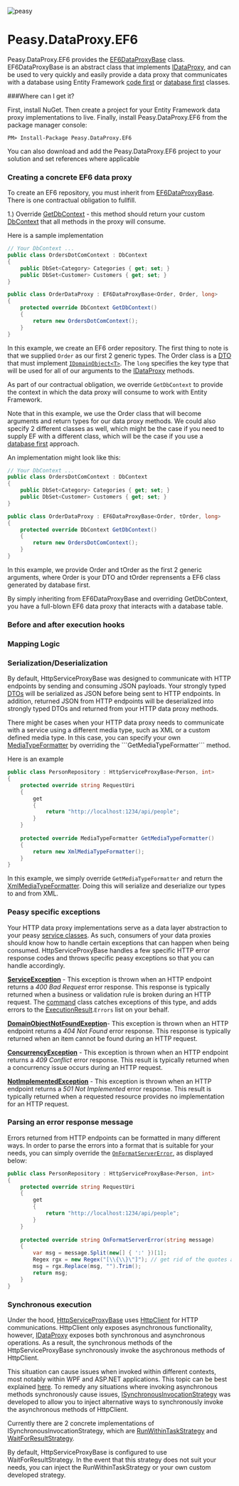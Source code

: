 ![peasy](https://www.dropbox.com/s/2yajr2x9yevvzbm/peasy3.png?dl=0&raw=1)

# Peasy.DataProxy.EF6

Peasy.DataProxy.EF6 provides the [EF6DataProxyBase](https://github.com/peasy/Peasy.DataProxy.EF6/blob/master/Peasy.DataProxy.EF6/EF6DataProxyBase.cs) class.  EF6DataProxyBase is an abstract class that implements [IDataProxy](https://github.com/ahanusa/Peasy.NET/wiki/Data-Proxy), and can be used to very quickly and easily provide a data proxy that communicates with a database using Entity Framework [code first](https://msdn.microsoft.com/en-us/data/jj193542.aspx) or [database first](https://msdn.microsoft.com/en-us/data/jj206878.aspx) classes.

###Where can I get it?

First, install NuGet. Then create a project for your Entity Framework data proxy implementations to live.  Finally, install Peasy.DataProxy.EF6 from the package manager console:

``` PM> Install-Package Peasy.DataProxy.EF6 ```

You can also download and add the Peasy.DataProxy.EF6 project to your solution and set references where applicable

### Creating a concrete EF6 data proxy

To create an EF6 repository, you must inherit from [EF6DataProxyBase](https://github.com/peasy/Peasy.DataProxy.EF6/blob/master/Peasy.DataProxy.EF6/EF6DataProxyBase.cs).  There is one contractual obligation to fullfill.

1.) Override [GetDbContext](https://github.com/peasy/Peasy.DataProxy.EF6/blob/master/Peasy.DataProxy.EF6/EF6DataProxyBase.cs#L25) - this method should return your custom [DbContext](https://msdn.microsoft.com/en-us/library/system.data.entity.dbcontext(v=vs.113).aspx) that all methods in the proxy will consume.

Here is a sample implementation

```c#
// Your DbContext ...
public class OrdersDotComContext : DbContext
{
	public DbSet<Category> Categories { get; set; }
	public DbSet<Customer> Customers { get; set; }
}

public class OrderDataProxy : EF6DataProxyBase<Order, Order, long>
{
    protected override DbContext GetDbContext()
    {
        return new OrdersDotComContext();
    }
}

```

In this example, we create an EF6 order repository.  The first thing to note is that we supplied ```Order``` as our first 2 generic types.  The Order class is a [DTO](https://github.com/peasy/Peasy.NET/wiki/Data-Transfer-Object-(DTO)) that must implement [```IDomainObject<T>```](https://github.com/peasy/Peasy.NET/blob/master/Peasy.Core/IDomainObject.cs).  The ```long``` specifies the key type that will be used for all of our arguments to the [IDataProxy](https://github.com/peasy/Peasy.NET/wiki/Data-Proxy) methods.

As part of our contractual obligation, we override ```GetDbContext``` to provide the context in which the data proxy will consume to work with Entity Framework.

Note that in this example, we use the Order class that will become arguments and return types for our data proxy methods.  We could also specify 2 different classes as well, which might be the case if you need to supply EF with a different class, which will be the case if you use a [database first]() approach.

An implementation might look like this:

```c#
// Your DbContext ...
public class OrdersDotComContext : DbContext
{
	public DbSet<Category> Categories { get; set; }
	public DbSet<Customer> Customers { get; set; }
}

public class OrderDataProxy : EF6DataProxyBase<Order, tOrder, long>
{
    protected override DbContext GetDbContext()
    {
        return new OrdersDotComContext();
    }
}

```

In this example, we provide Order and tOrder as the first 2 generic arguments, where Order is your DTO and tOrder reprensents a EF6 class generated by database first.

By simply inheriting from EF6DataProxyBase and overriding GetDbContext, you have a full-blown EF6 data proxy that interacts with a database table.

### Before and after execution hooks

### Mapping Logic

### Serialization/Deserialization

By default, HttpServiceProxyBase was designed to communicate with HTTP endpoints by sending and consuming JSON payloads.  Your strongly typed [DTOs](https://github.com/peasy/Peasy.NET/wiki/Data-Transfer-Object-(DTO)) will be serialized as JSON before being sent to HTTP endpoints.  In addition, returned JSON from HTTP endpoints will be deserialized into strongly typed DTOs and returned from your HTTP data proxy methods.

There might be cases when your HTTP data proxy needs to communicate with a service using a different media type, such as XML or a custom defined media type.  In this case, you can specify your own [MediaTypeFormatter](https://msdn.microsoft.com/en-us/library/system.net.http.formatting.mediatypeformatter(v=vs.118).aspx) by overriding the ```GetMediaTypeFormatter``` method.

Here is an example

```c#
public class PersonRepository : HttpServiceProxyBase<Person, int>
{
    protected override string RequestUri
    {
        get
        {
            return "http://localhost:1234/api/people";
        }
    }
    
    protected override MediaTypeFormatter GetMediaTypeFormatter()
    {
        return new XmlMediaTypeFormatter();
    }
}
```

In this example, we simply override ```GetMediaTypeFormatter``` and return the [XmlMediaTypeFormatter](https://msdn.microsoft.com/en-us/library/system.net.http.formatting.xmlmediatypeformatter(v=vs.118).aspx).  Doing this will serialize and deserialize our types to and from XML.

### Peasy specific exceptions

Your HTTP data proxy implementations serve as a data layer abstraction to your peasy [service classes](https://github.com/peasy/Peasy.NET/wiki/ServiceBase).  As such, consumers of your data proxies should know how to handle certain exceptions that can happen when being consumed.  HttpServiceProxyBase handles a few specific HTTP error response codes and throws specific peasy exceptions so that you can handle accordingly.

**[ServiceException](https://github.com/peasy/Peasy.NET/blob/master/Peasy.Core/ServiceException.cs)** - This exception is thrown when an HTTP endpoint returns a _400 Bad Request_ error response.  This response is typically returned when a business or validation rule is broken during an HTTP request.  The [command](https://github.com/peasy/Peasy.NET/wiki/Command) class catches exceptions of this type, and adds errors to the [ExecutionResult](https://github.com/peasy/Peasy.NET/wiki/ExecutionResult).```Errors``` list on your behalf.

**[DomainObjectNotFoundExeption](https://github.com/peasy/Peasy.NET/blob/master/Peasy/Exception/DomainObjectNotFoundException.cs)**- This exception is thrown when an HTTP endpoint returns a _404 Not Found_ error response.  This response is typically returned when an item cannot be found during an HTTP request.

**[ConcurrencyException](https://github.com/peasy/Peasy.NET/blob/master/Peasy/Exception/ConcurrencyException.cs)** - This exception is thrown when an HTTP endpoint returns a _409 Conflict_ error response.  This result is typically returned when a concurrency issue occurs during an HTTP request.

**[NotImplementedException](https://msdn.microsoft.com/en-us/library/system.notimplementedexception(v=vs.110).aspx)** - This exception is thrown when an HTTP endpoint returns a _501 Not Implemented_ error response.  This result is typically returned when a requested resource provides no implementation for an HTTP request.

### Parsing an error response message

Errors returned from HTTP endpoints can be formatted in many different ways.  In order to parse the errors into a format that is suitable for your needs, you can simply override the [```OnFormatServerError```](https://github.com/peasy/Peasy.DataProxy.Http/blob/master/Peasy.DataProxy.Http/HttpServiceProxyBase.cs#L308), as displayed below:

```c#
public class PersonRepository : HttpServiceProxyBase<Person, int>
{
    protected override string RequestUri
    {
        get
        {
            return "http://localhost:1234/api/people";
        }
    }
    
    protected override string OnFormatServerError(string message)
    {
        var msg = message.Split(new[] { ':' })[1];
        Regex rgx = new Regex("[\\{\\}\"]"); // get rid of the quotes and braces
        msg = rgx.Replace(msg, "").Trim();
        return msg;
    }
}
```

### Synchronous execution

Under the hood, [HttpServiceProxyBase](https://github.com/peasy/Peasy.DataProxy.Http/blob/master/Peasy.DataProxy.Http/HttpServiceProxyBase.cs) uses [HttpClient](https://msdn.microsoft.com/en-us/library/system.net.http.httpclient(v=vs.118).aspx) for HTTP communications.  HttpClient only exposes asynchronous functionality, however, [IDataProxy](https://github.com/peasy/Peasy.NET/wiki/Data-Proxy) exposes both synchronous and asynchronous operations.  As a result, the synchronous methods of the HttpServiceProxyBase synchronously invoke the asychronous methods of HttpClient.

This situation can cause issues when invoked within different contexts, most notably within WPF and ASP.NET applications.  This topic can be best explained [here](http://blogs.msdn.com/b/pfxteam/archive/2012/04/13/10293638.aspx).  To remedy any situations where invoking asynchronous methods synchronously cause issues, [ISynchronousInvocationStrategy](https://github.com/peasy/Peasy.DataProxy.Http/blob/master/Peasy.DataProxy.Http/ISynchronousInvocationStrategy.cs) was developed to allow you to inject alternative ways to synchronously invoke the asynchronous methods of HttpClient.

Currently there are 2 concrete implementations of ISynchronousInvocationStrategy, which are [RunWithinTaskStrategy](https://github.com/peasy/Peasy.DataProxy.Http/blob/master/Peasy.DataProxy.Http/RunWithinTaskStrategy.cs) and [WaitForResultStrategy](https://github.com/peasy/Peasy.DataProxy.Http/blob/master/Peasy.DataProxy.Http/WaitForResultStrategy.cs).  

By default, HttpServiceProxyBase is configured to use WaitForResultStrategy.  In the event that this strategy does not suit your needs, you can inject the RunWithinTaskStrategy or your own custom developed strategy.
